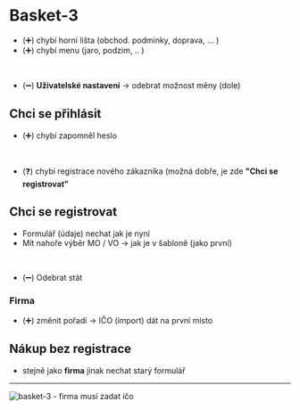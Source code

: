 # Basket-3
- (➕) chybí horni lišta (obchod. podminky, doprava, ... )
- (➕) chybí menu (jaro, podzim, .. )
<br>

- (➖) **Uživatelské nastavení** -> odebrat možnost měny (dole)


## Chci se přihlásit
- (➕) chybí zapomněl heslo 
<br>

- (❓) chybí registrace nového zákazníka (možná dobře, je zde **"Chci se registrovat"**

## Chci se registrovat
- Formulář (údaje) nechat jak je nyní
- Mít nahoře výběr MO / VO -> jak je v šabloně (jako první)
<br>

- (➖) Odebrat stát
### Firma

  - (➕) změnit pořadí -> IČO (import) dát na první místo

## Nákup bez registrace
- stejně jako **firma** jinak nechat starý formulář 

<hr>

![basket-3 - firma musí zadat ičo](https://user-images.githubusercontent.com/59166385/172784780-acb248c1-d813-4d43-91ae-fc525eed47d3.png)

